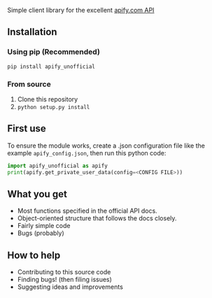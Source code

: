 Simple client library for the excellent [apify.com API](https://www.apify.com/docs) 
## Installation
### Using pip (Recommended)
`pip install apify_unofficial`
### From source
1. Clone this repository
1. `python setup.py install`

## First use
To ensure the module works, create a .json configuration file like the example `apify_config.json`, then run this python code:
```python
import apify_unofficial as apify
print(apify.get_private_user_data(config=<CONFIG FILE>))
```

## What you get
* Most functions specified in the official API docs.
* Object-oriented structure that follows the docs closely.
* Fairly simple code
* Bugs (probably)

## How to help
* Contributing to this source code
* Finding bugs! (then filing issues)
* Suggesting ideas and improvements
